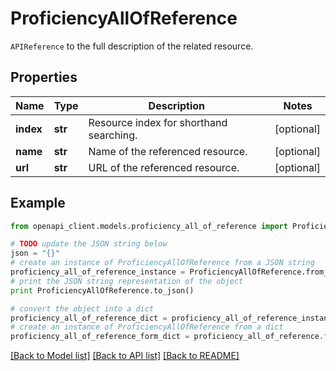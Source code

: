 # ProficiencyAllOfReference

`APIReference` to the full description of the related resource. 

## Properties
Name | Type | Description | Notes
------------ | ------------- | ------------- | -------------
**index** | **str** | Resource index for shorthand searching. | [optional] 
**name** | **str** | Name of the referenced resource. | [optional] 
**url** | **str** | URL of the referenced resource. | [optional] 

## Example

```python
from openapi_client.models.proficiency_all_of_reference import ProficiencyAllOfReference

# TODO update the JSON string below
json = "{}"
# create an instance of ProficiencyAllOfReference from a JSON string
proficiency_all_of_reference_instance = ProficiencyAllOfReference.from_json(json)
# print the JSON string representation of the object
print ProficiencyAllOfReference.to_json()

# convert the object into a dict
proficiency_all_of_reference_dict = proficiency_all_of_reference_instance.to_dict()
# create an instance of ProficiencyAllOfReference from a dict
proficiency_all_of_reference_form_dict = proficiency_all_of_reference.from_dict(proficiency_all_of_reference_dict)
```
[[Back to Model list]](../README.md#documentation-for-models) [[Back to API list]](../README.md#documentation-for-api-endpoints) [[Back to README]](../README.md)


